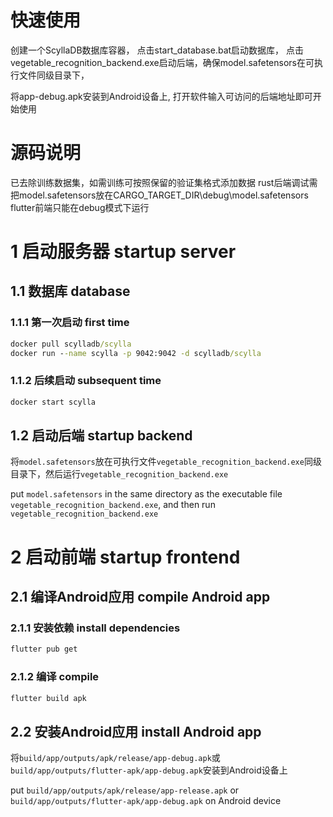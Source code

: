 # 快速使用
创建一个ScyllaDB数据库容器，
点击start_database.bat启动数据库，
点击vegetable_recognition_backend.exe启动后端，确保model.safetensors在可执行文件同级目录下，

将app-debug.apk安装到Android设备上,
打开软件输入可访问的后端地址即可开始使用

# 源码说明
已去除训练数据集，如需训练可按照保留的验证集格式添加数据
rust后端调试需把model.safetensors放在CARGO_TARGET_DIR\debug\model.safetensors
flutter前端只能在debug模式下运行


# 1 启动服务器 startup server
## 1.1 数据库 database
### 1.1.1 第一次启动 first time
```cmd
docker pull scylladb/scylla
docker run --name scylla -p 9042:9042 -d scylladb/scylla
```
### 1.1.2 后续启动 subsequent time
```cmd
docker start scylla
```
## 1.2 启动后端 startup backend
将`model.safetensors`放在可执行文件`vegetable_recognition_backend.exe`同级目录下，然后运行`vegetable_recognition_backend.exe`

put `model.safetensors` in the same directory as the executable file `vegetable_recognition_backend.exe`, and then run `vegetable_recognition_backend.exe`

# 2 启动前端 startup frontend

## 2.1 编译Android应用 compile Android app

### 2.1.1 安装依赖 install dependencies
```cmd
flutter pub get
```
### 2.1.2 编译 compile
```cmd
flutter build apk
```
## 2.2 安装Android应用 install Android app
将`build/app/outputs/apk/release/app-debug.apk`或`build/app/outputs/flutter-apk/app-debug.apk`安装到Android设备上

put `build/app/outputs/apk/release/app-release.apk` or `build/app/outputs/flutter-apk/app-debug.apk` on Android device